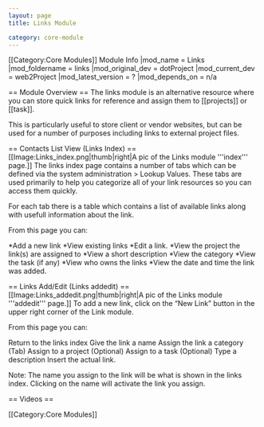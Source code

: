 ```yaml
---
layout: page
title: Links Module

category: core-module
---
```


[[Category:Core Modules]]
Module Info
 |mod_name = Links
 |mod_foldername = links
 |mod_original_dev = dotProject
 |mod_current_dev = web2Project
 |mod_latest_version = ?
 |mod_depends_on = n/a

== Module Overview ==
The links module is an alternative resource where you can store quick links for reference and assign them to [[projects]] or [[task]].

This is particularly useful to store client or vendor websites, but can be used for a number of purposes including links to external project files.

== Contacts List View (Links Index) ==
[[Image:Links_index.png|thumb|right|A pic of the Links module '''index''' page.]]
The links index page contains a number of tabs which can be defined via the system administration > Lookup Values. These tabs are used primarily to help you categorize all of your link resources so you can access them quickly.

For each tab there is a table which contains a list of available links along with usefull information about the link.

From this page you can:

*Add a new link
*View existing links
*Edit a link.
*View the project the link(s) are assigned to
*View a short description
*View the category
*View the task (if any)
*View who owns the links
*View the date and time the link was added.

== Links Add/Edit (Links addedit) ==
[[Image:Links_addedit.png|thumb|right|A pic of the Links module '''addedit''' page.]]
To add a new link, click on the “New Link” button in the upper right corner of the Link module.

From this page you can:

Return to the links index
Give the link a name
Assign the link a category (Tab)
Assign to a project (Optional)
Assign to a task (Optional)
Type a description
Insert the actual link.

Note: The name you assign to the link will be what is shown in the links index. Clicking on the name will activate the link you assign.

== Videos ==


[[Category:Core Modules]]